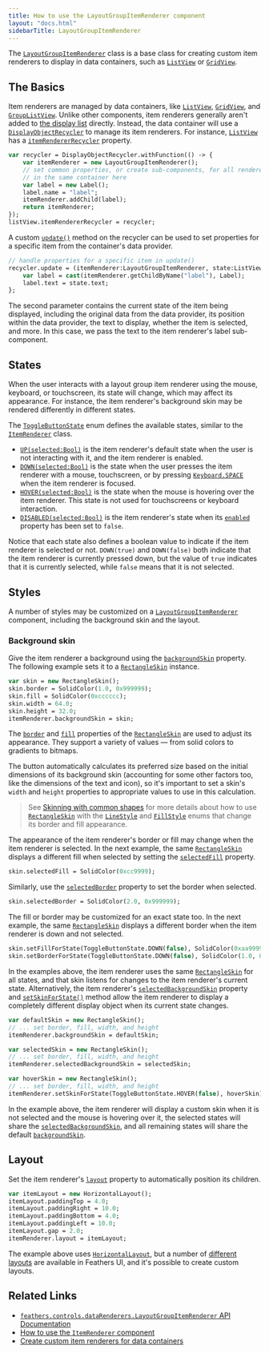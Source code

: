 ```yaml
---
title: How to use the LayoutGroupItemRenderer component
layout: "docs.html"
sidebarTitle: LayoutGroupItemRenderer
---
```


The [`LayoutGroupItemRenderer`](https://api.feathersui.com/current/feathers/controls/dataRenderers/LayoutGroupItemRenderer.html) class is a base class for creating custom item renderers to display in data containers, such as [`ListView`](./list-view.md) or [`GridView`](./grid-view.md).

## The Basics

Item renderers are managed by data containers, like [`ListView`](./list-view.md), [`GridView`](./grid-view.md), and [`GroupListView`](./group-list-view.md). Unlike other components, item renderers generally aren't added to [the display list](https://books.openfl.org/openfl-developers-guide/display-programming/basics-of-display-programming.html) directly. Instead, the data container will use a [`DisplayObjectRecycler`](https://api.feathersui.com/current/feathers/utils/DisplayObjectRecycler.html) to manage its item renderers. For instance, [`ListView`](./list-view.md) has a [`itemRendererRecycler`](https://api.feathersui.com/current/feathers/controls/ListView.html#itemRendererRecycler) property.

```haxe
var recycler = DisplayObjectRecycler.withFunction(() -> {
    var itemRenderer = new LayoutGroupItemRenderer();
    // set common properties, or create sub-components, for all renderers
    // in the same container here
    var label = new Label();
    label.name = "label";
    itemRenderer.addChild(label);
    return itemRenderer;
});
listView.itemRendererRecycler = recycler;
```

A custom [`update()`](https://api.feathersui.com/current/feathers/utils/DisplayObjectRecycler.html#update) method on the recycler can be used to set properties for a specific item from the container's data provider.

```haxe
// handle properties for a specific item in update()
recycler.update = (itemRenderer:LayoutGroupItemRenderer, state:ListViewItemState) -> {
    var label = cast(itemRenderer.getChildByName("label"), Label);
    label.text = state.text;
};
```

The second parameter contains the current state of the item being displayed, including the original data from the data provider, its position within the data provider, the text to display, whether the item is selected, and more. In this case, we pass the text to the item renderer's label sub-component.

## States

When the user interacts with a layout group item renderer using the mouse, keyboard, or touchscreen, its state will change, which may affect its appearance. For instance, the item renderer's background skin may be rendered differently in different states.

The [`ToggleButtonState`](https://api.feathersui.com/current/feathers/controls/ToggleButtonState.html) enum defines the available states, similar to the [`ItemRenderer`](https://api.feathersui.com/current/feathers/controls/dataRenderers/ItemRenderer.html) class.

- [`UP(selected:Bool)`](https://api.feathersui.com/current/feathers/controls/ToggleButtonState.html#UP) is the item renderer's default state when the user is not interacting with it, and the item renderer is enabled.
- [`DOWN(selected:Bool)`](https://api.feathersui.com/current/feathers/controls/ToggleButtonState.html#DOWN) is the state when the user presses the item renderer with a mouse, touchscreen, or by pressing [`Keyboard.SPACE`](https://api.openfl.org/openfl/ui/Keyboard.html#SPACE) when the item renderer is focused.
- [`HOVER(selected:Bool)`](https://api.feathersui.com/current/feathers/controls/ToggleButtonState.html#HOVER) is the state when the mouse is hovering over the item renderer. This state is not used for touchscreens or keyboard interaction.
- [`DISABLED(selected:Bool)`](https://api.feathersui.com/current/feathers/controls/ToggleButtonState.html#DISABLED) is the item renderer's state when its [`enabled`](https://api.feathersui.com/current/feathers/core/IUIControl.html#enabled) property has been set to `false`.

Notice that each state also defines a boolean value to indicate if the item renderer is selected or not. `DOWN(true)` and `DOWN(false)` both indicate that the item renderer is currently pressed down, but the value of `true` indicates that it is currently selected, while `false` means that it is not selected.

## Styles

A number of styles may be customized on a [`LayoutGroupItemRenderer`](https://api.feathersui.com/current/feathers/controls/dataRenderers/LayoutGroupItemRenderer.html) component, including the background skin and the layout.

### Background skin

Give the item renderer a background using the [`backgroundSkin`](https://api.feathersui.com/current/feathers/controls/LayoutGroup.html#backgroundSkin) property. The following example sets it to a [`RectangleSkin`](https://api.feathersui.com/current/feathers/skins/RectangleSkin.html) instance.

```haxe
var skin = new RectangleSkin();
skin.border = SolidColor(1.0, 0x999999);
skin.fill = SolidColor(0xcccccc);
skin.width = 64.0;
skin.height = 32.0;
itemRenderer.backgroundSkin = skin;
```

The [`border`](https://api.feathersui.com/current/feathers/skins/BaseGraphicsPathSkin.html#border) and [`fill`](https://api.feathersui.com/current/feathers/skins/BaseGraphicsPathSkin.html#fill) properties of the [`RectangleSkin`](https://api.feathersui.com/current/feathers/skins/RectangleSkin.html) are used to adjust its appearance. They support a variety of values — from solid colors to gradients to bitmaps.

The button automatically calculates its preferred size based on the initial dimensions of its background skin (accounting for some other factors too, like the dimensions of the text and icon), so it's important to set a skin's `width` and `height` properties to appropriate values to use in this calculation.

> See [Skinning with common shapes](./shape-skins.md) for more details about how to use [`RectangleSkin`](https://api.feathersui.com/current/feathers/skins/RectangleSkin.html) with the [`LineStyle`](https://api.feathersui.com/current/feathers/graphics/LineStyle.html) and [`FillStyle`](https://api.feathersui.com/current/feathers/graphics/FillStyle.html) enums that change its border and fill appearance.

The appearance of the item renderer's border or fill may change when the item renderer is selected. In the next example, the same [`RectangleSkin`](https://api.feathersui.com/current/feathers/skins/RectangleSkin.html) displays a different fill when selected by setting the [`selectedFill`](https://api.feathersui.com/current/feathers/skins/BaseGraphicsPathSkin.html#selectedFill) property.

```haxe
skin.selectedFill = SolidColor(0xcc9999);
```

Similarly, use the [`selectedBorder`](https://api.feathersui.com/current/feathers/skins/BaseGraphicsPathSkin.html#selectedBorder) property to set the border when selected.

```haxe
skin.selectedBorder = SolidColor(2.0, 0x999999);
```

The fill or border may be customized for an exact state too. In the next example, the same [`RectangleSkin`](https://api.feathersui.com/current/feathers/skins/RectangleSkin.html) displays a different border when the item renderer is down and not selected.

```haxe
skin.setFillForState(ToggleButtonState.DOWN(false), SolidColor(0xaa9999));
skin.setBorderForState(ToggleButtonState.DOWN(false), SolidColor(1.0, 0x9999cc));
```

In the examples above, the item renderer uses the same [`RectangleSkin`](https://api.feathersui.com/current/feathers/skins/RectangleSkin.html) for all states, and that skin listens for changes to the item renderer's current state. Alternatively, the item renderer's [`selectedBackgroundSkin`](https://api.feathersui.com/current/feathers/controls/dataRenderers/LayoutGroup.html#selectedBackgroundSkin) property and [`setSkinForState()`](https://api.feathersui.com/current/feathers/controls/dataRenderers/LayoutGroupItemRenderer.html#setSkinForState) method allow the item renderer to display a completely different display object when its current state changes.

```haxe
var defaultSkin = new RectangleSkin();
// ... set border, fill, width, and height
itemRenderer.backgroundSkin = defaultSkin;

var selectedSkin = new RectangleSkin();
// ... set border, fill, width, and height
itemRenderer.selectedBackgroundSkin = selectedSkin;

var hoverSkin = new RectangleSkin();
// ... set border, fill, width, and height
itemRenderer.setSkinForState(ToggleButtonState.HOVER(false), hoverSkin);
```

In the example above, the item renderer will display a custom skin when it is not selected and the mouse is hovering over it, the selected states will share the [`selectedBackgroundSkin`](https://api.feathersui.com/current/feathers/controls/dataRenderers/LayoutGroupItemRenderer.html#selectedBackgroundSkin), and all remaining states will share the default [`backgroundSkin`](https://api.feathersui.com/current/feathers/controls/LayoutGroup.html#backgroundSkin).

## Layout

Set the item renderer's [`layout`](https://api.feathersui.com/current/feathers/layout/feathers/controls/LayoutGroup.html#layout) property to automatically position its children.

```haxe
var itemLayout = new HorizontalLayout();
itemLayout.paddingTop = 4.0;
itemLayout.paddingRight = 10.0;
itemLayout.paddingBottom = 4.0;
itemLayout.paddingLeft = 10.0;
itemLayout.gap = 2.0;
itemRenderer.layout = itemLayout;
```

The example above uses [`HorizontalLayout`](https://api.feathersui.com/current/feathers/layout/HorizontalLayout.html), but a number of [different layouts](https://api.feathersui.com/current/feathers/layout/) are available in Feathers UI, and it's possible to create custom layouts.

## Related Links

- [`feathers.controls.dataRenderers.LayoutGroupItemRenderer` API Documentation](https://api.feathersui.com/current/feathers/controls/dataRenderers/LayoutGroupItemRenderer.html)
- [How to use the `ItemRenderer` component](./item-renderer.md)
- [Create custom item renderers for data containers](./custom-item-renderers.md)
